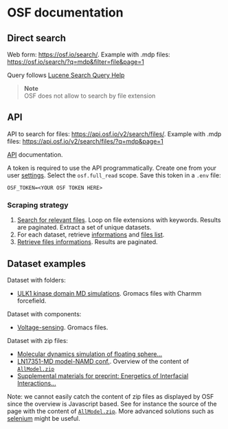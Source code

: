 # OSF documentation

## Direct search

Web form: https://osf.io/search/. Example with .mdp files: https://osf.io/search/?q=mdp&filter=file&page=1

Query follows [Lucene Search Query Help](https://extensions.xwiki.org/xwiki/bin/view/Extension/Search+Application+Query+Syntax)

> **Note**  
> OSF does not allow to search by file extension

## API

API to search for files: https://api.osf.io/v2/search/files/. Example with .mdp files: https://api.osf.io/v2/search/files/?q=mdp&page=1

[API](https://developer.osf.io/) documentation.

A token is required to use the API programmatically. Create one from your user [settings](https://osf.io/settings/tokens). Select the `osf.full_read` scope. Save this token in a `.env` file:
```
OSF_TOKEN=<YOUR OSF TOKEN HERE>
```

### Scraping strategy

1. [Search for relevant files](https://api.osf.io/v2/search/files/). Loop on file extensions with keywords. Results are paginated. Extract a set of unique datasets.
1. For each dataset, retrieve [informations](https://api.osf.io/v2/nodes/pdszh/) and [files list](https://api.osf.io/v2/nodes/pdszh/files/).
1. [Retrieve files informations](https://api.osf.io/v2/nodes/pdszh/files/osfstorage/). Results are paginated.


## Dataset examples

Dataset with folders:

- [ULK1 kinase domain MD simulations](https://osf.io/8xuaj/). Gromacs files with Charmm forcefield.

Dataset with components:

- [Voltage-sensing](https://osf.io/ugkwa/). Gromacs files.

Dataset with zip files: 

- [Molecular dynamics simulation of floating sphere...](https://osf.io/a3gjv/)
- [LN17351-MD model-NAMD conf.](https://osf.io/a3cpn/). Overview of the content of [`AllModel.zip`](https://osf.io/p7wmj)
- [Supplemental materials for preprint: Energetics of Interfacial Interactions...](https://osf.io/gwem8/)

Note: we cannot easily catch the content of zip files as displayed by OSF since the overview is Javascript based. See for instance the source of the page with the content of [`AllModel.zip`](https://osf.io/p7wmj). More advanced solutions such as [selenium](https://www.selenium.dev/) might be useful.
